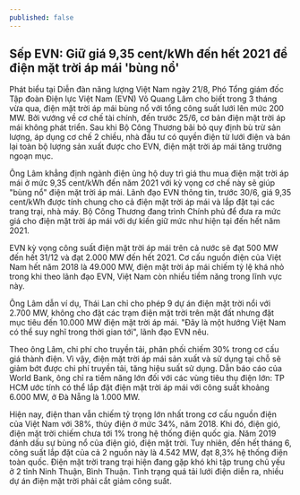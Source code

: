 ```yaml
---
published: false
---
```

## Sếp EVN: Giữ giá 9,35 cent/kWh đến hết 2021 để điện mặt trời áp mái 'bùng nổ'

Phát biểu tại Diễn đàn năng lượng Việt Nam ngày 21/8, Phó Tổng giám đốc Tập đoàn Điện lực Việt Nam (EVN) Võ Quang Lâm cho biết trong 3 tháng vừa qua, điện mặt trời áp mái bùng nổ với tổng công suất lưới lên mức 200 MW. Bởi vướng về cơ chế tài chính, đến trước 25/6, cơ bản điện mặt trời áp mái không phát triển. Sau khi Bộ Công Thương bãi bỏ quy định bù trừ sản lượng, áp dụng cơ chế 2 chiều, nhà đầu tư có quyền điện từ lưới điện và bán lại toàn bộ lượng sản xuất được cho EVN, điện mặt trời áp mái tăng trưởng ngoạn mục.

Ông Lâm khẳng định ngành điện ủng hộ duy trì giá thu mua điện mặt trời áp mái ở mức 9,35 cent/kWh đến năm 2021 với kỳ vọng cơ chế này sẽ giúp "bùng nổ" điện mặt trời áp mái. Lãnh đạo EVN thông tin, trước 30/6, giá 9,35 cent/kWh được tính chung cho cả điện mặt trời áp mái và lắp đặt tại các trang trại, nhà máy. Bộ Công Thương đang trình Chính phủ để đưa ra mức giá cho điện mặt trời áp mái với dự kiến giữ mức như hiện tại đến hết năm 2021. 

[]({{site.baseurl}}/https://i.ndh.vn/2019/08/21/ap-mai-3469-1566366323.jpg)

EVN kỳ vọng công suất điện mặt trời áp mái trên cả nước sẽ đạt 500 MW đến hết 31/12 và đạt 2.000 MW đến hết 2021. Cơ cấu nguồn điện của Việt Nam hết năm 2018 là 49.000 MW, điện mặt trời áp mái chiếm tỷ lệ khá nhỏ trong khi theo lãnh đạo EVN, Việt Nam còn nhiều tiềm năng trong lĩnh vực này. 

Ông Lâm dẫn ví dụ, Thái Lan chỉ cho phép 9 dự án điện mặt trời nổi với 2.700 MW, không cho đặt các trạm điện mặt trời trên mặt đất nhưng đặt mục tiêu đến 10.000 MW điện mặt trời áp mái. "Đây là một hướng Việt Nam có thể suy nghĩ trong thời gian tới", lãnh đạo EVN nêu.

Theo ông Lâm, chi phí cho truyền tải, phân phối chiếm 30% trong cơ cấu giá thành điện. Vì vậy, điện mặt trời áp mái sản xuất và sử dụng tại chỗ sẽ giảm bớt được chi phí truyền tải, tăng hiệu suất sử dụng. Dẫn báo cáo của World Bank, ông chỉ ra tiềm năng lớn đối với các vùng tiêu thụ điện lớn: TP HCM ước tính có thể lắp đặt điện mặt trời áp mái với công suất khoảng 6.000 MW, ở Đà Nẵng là 1.000 MW.

Hiện nay, điện than vẫn chiếm tỷ trọng lớn nhất trong cơ cấu nguồn điện của Việt Nam với 38%, thủy điện ở mức 34%, năm 2018. Khi đó, điện gió, điện mặt trời chiếm chưa tới 1% trong hệ thống điện quốc gia. Năm 2019 đánh dấu sự bùng nổ của điện gió, điện mặt trời. Tuy nhiên, đến hết tháng 6, công suất lắp đặt của cả 2 nguồn này là 4.542 MW, đạt 8,3% hệ thống điện toàn quốc. Điện mặt trời trang trại hiện đang gặp khó khi tập trung chủ yếu ở 2 tỉnh Ninh Thuận, Bình Thuận. Tình trạng quá tải lưới điện diễn ra, nhiều dự án điện mặt trời phải cắt giảm công suất.

